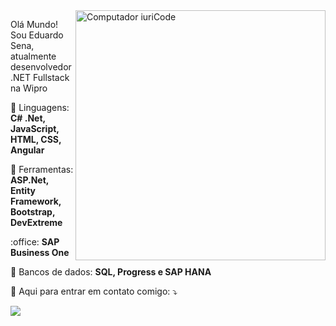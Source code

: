 <img src="https://raw.githubusercontent.com/MicaelliMedeiros/micaellimedeiros/master/image/computer-illustration.png" min-width="400px" max-width="400px" width="400px" align="right" alt="Computador iuriCode">

<p align="left"> 
  Olá Mundo! Sou Eduardo Sena, atualmente desenvolvedor .NET Fullstack na Wipro
</p>

<p align="left">
  🦄 Linguagens: <strong>C# .Net, JavaScript, HTML, CSS, Angular</strong>
</p>

<p align="left">
  💼 Ferramentas: <strong>ASP.Net, Entity Framework, Bootstrap, DevExtreme</strong>
</p>

<p align="left">
  :office: <strong>SAP Business One</strong>
</p>


<p align="left">
  🎲 Bancos de dados: <strong>SQL, Progress e SAP HANA</strong>
</p>

<p align="left">
  💌 Aqui para entrar em contato comigo: ⤵️
</p>

<p align="left">
  <a href="#" alt="Linkedin">
  <img src="https://img.shields.io/badge/-Linkedin-0e76a8?style=flat-square&logo=Linkedin&logoColor=white&link=https://www.linkedin.com/in/eduardo-s-653823111" /></a>
</p>  
